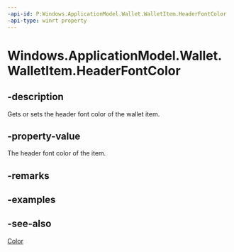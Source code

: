 ```yaml
---
-api-id: P:Windows.ApplicationModel.Wallet.WalletItem.HeaderFontColor
-api-type: winrt property
---
```


<!-- Property syntax
public Windows.UI.Color HeaderFontColor { get;  set; }
-->

# Windows.ApplicationModel.Wallet.WalletItem.HeaderFontColor

## -description
Gets or sets the header font color of the wallet item.

## -property-value
The header font color of the item.

## -remarks

## -examples

## -see-also
[Color](../windows.ui/color.md)